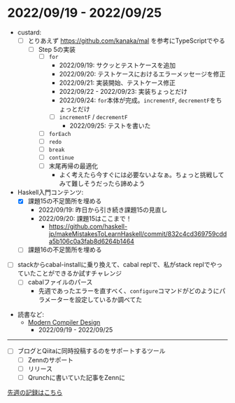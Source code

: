 # 2022/09/19 - 2022/09/25

- custard:
    - [ ] とりあえず <https://github.com/kanaka/mal> を参考にTypeScriptでやる
        - [ ] Step 5の実装
            - [ ] `for`
                - 2022/09/19: サクッとテストケースを追加
                - 2022/09/20: テストケースにおけるエラーメッセージを修正
                - 2022/09/21: 実装開始、テストケース修正
                - 2022/09/22 - 2022/09/23: 実装ちょっとだけ
                - 2022/09/24: `for`本体が完成。`incrementF`, `decrementF`をちょっとだけ
                - [ ] `incrementF` / `decrementF`
                    - 2022/09/25: テストを書いた
            - [ ] `forEach`
            - [ ] `redo`
            - [ ] `break`
            - [ ] `continue`
            - [ ] 末尾再帰の最適化
                - よく考えたら今すぐには必要ないよなぁ。ちょっと挑戦してみて難しそうだったら諦めよう
- Haskell入門コンテンツ:
    - [x] 課題15の不足箇所を埋める
        - 2022/09/19: 昨日から引き続き課題15の見直し
        - 2022/09/20: 課題15はここまで！
            - <https://github.com/haskell-jp/makeMistakesToLearnHaskell/commit/832c4cd369759cdda5b106c0a3fab8d6264b1464>
    - [ ] 課題16の不足箇所を埋める
- [ ] stackからcabal-installに乗り換えて、cabal replで、私がstack replでやっていたことができるか試すチャレンジ
    - [ ] cabalファイルのパース
        - 先週であったエラーを直すべく、`configure`コマンドがどのようにパラメーターを設定しているか調べてた
- 読書など:
    - [Modern Compiler Design](https://www.springer.com/jp/book/9781461446989)
        - 2022/09/19 - 2022/09/25

------

- [ ] ブログとQiitaに同時投稿するのをサポートするツール
    - [ ] Zennのサポート
    - [ ] リリース
    - [ ] Qrunchに書いていた記事をZennに

[先週の記録はこちら](https://github.com/igrep/daily-commits/blob/3013dc62c84bf270d14ac1ec91c9267197639e0c/yesterday.md)
